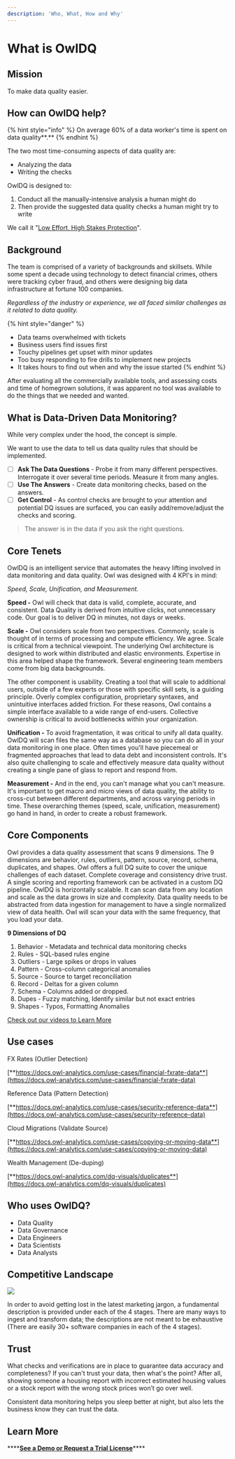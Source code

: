```yaml
---
description: 'Who, What, How and Why'
---
```


# What is OwlDQ

## **Mission**

To make data quality easier. 

## How can OwlDQ help?

{% hint style="info" %}
On average 60% of a data worker's time is spent on data quality**.** 
{% endhint %}

The two most time-consuming aspects of data quality are:

* Analyzing the data
* Writing the checks 

OwlDQ is designed to:

1. Conduct all the manually-intensive analysis a human might do
2. Then provide the suggested data quality checks a human might try to write

We call it "[Low Effort, High Stakes Protection](https://www.youtube.com/watch?v=S5cI3mYyCFw&t=26s)". 

## **Background**

The team is comprised of a variety of backgrounds and skillsets. While some spent a decade using technology to detect financial crimes, others were tracking cyber fraud, and others were designing big data infrastructure at fortune 100 companies. 

_Regardless of the industry or experience, we all faced similar challenges as it related to data quality._

{% hint style="danger" %}
* Data teams overwhelmed with tickets 
* Business users find issues first
* Touchy pipelines get upset with minor updates
* Too busy responding to fire drills to implement new projects
* It takes hours to find out when and why the issue started
{% endhint %}

After evaluating all the commercially available tools, and assessing costs and time of homegrown solutions, it was apparent no tool was available to do the things that we needed and wanted. 

## **What is Data-Driven Data Monitoring?**

While very complex under the hood, the concept is simple. 

We want to use the data to tell us data quality rules that should be implemented. 

* [ ] **Ask The Data Questions** -  Probe it from many different perspectives. Interrogate it over several time periods. Measure it from many angles. 
* [ ] **Use The Answers** - Create data monitoring checks, based on the answers. 
* [ ] **Get Control** - As control checks are brought to your attention and potential DQ issues are surfaced, you can easily add/remove/adjust the checks and scoring.

> The answer is in the data if you ask the right questions.

## **Core Tenets**

OwlDQ is an intelligent service that automates the heavy lifting involved in data monitoring and data quality. Owl was designed with 4 KPI's in mind:

_Speed, Scale, Unification, and Measurement._  

**Speed -** Owl will check that data is valid, complete, accurate, and consistent.  Data Quality is derived from intuitive clicks, not unnecessary code. Our goal is to deliver DQ in minutes, not days or weeks. 

**Scale -**  Owl considers scale from two perspectives. Commonly, scale is thought of in terms of processing and compute efficiency.  We agree. Scale is critical from a technical viewpoint. The underlying Owl architecture is designed to work within distributed and elastic environments.  Expertise in this area helped shape the framework. Several engineering team members come from big data backgrounds.  

The other component is usability. Creating a tool that will scale to additional users, outside of a few experts or those with specific skill sets, is a guiding principle. Overly complex configuration, proprietary syntaxes, and unintuitive interfaces added friction.  For these reasons, Owl contains a simple interface available to a wide range of end-users. Collective ownership is critical to avoid bottlenecks within your organization. 

**Unification -** To avoid fragmentation, it was critical to unify all data quality.  OwlDQ will scan files the same way as a database so you can do all in your data monitoring in one place.  Often times you'll have piecemeal or fragmented approaches that lead to data debt and inconsistent controls.  It's also quite challenging to scale and effectively measure data quality without creating a single pane of glass to report and respond from. 

**Measurement -** And in the end, you can't manage what you can't measure. It's important to get macro and micro views of data quality, the ability to cross-cut between different departments, and across varying periods in time. These overarching themes \(speed, scale, unification, measurement\) go hand in hand, in order to create a robust framework.

## **Core Components**

Owl provides a data quality assessment that scans 9 dimensions. The 9 dimensions are behavior, rules, outliers, pattern, source, record, schema, duplicates, and shapes. Owl offers a full DQ suite to cover the unique challenges of each dataset. Complete coverage and consistency drive trust. A single scoring and reporting framework can be activated in a custom DQ pipeline. OwlDQ is horizontally scalable. It can scan data from any location and scale as the data grows in size and complexity. Data quality needs to be abstracted from data ingestion for management to have a single normalized view of data health.  Owl will scan your data with the same frequency, that you load your data.

**9 Dimensions of DQ**

1. Behavior - Metadata and technical data monitoring checks
2. Rules - SQL-based rules engine
3. Outliers - Large spikes or drops in values
4. Pattern - Cross-column categorical anomalies 
5. Source - Source to target reconciliation
6. Record - Deltas for a given column
7. Schema - Columns added or dropped. 
8. Dupes - Fuzzy matching, Identify similar but not exact entries
9. Shapes - Typos, Formatting Anomalies

[Check out our videos  to Learn More](https://owldq.com/videos.html)

## **Use cases**

FX Rates \(Outlier Detection\)

[**https://docs.owl-analytics.com/use-cases/financial-fxrate-data**](https://docs.owl-analytics.com/use-cases/financial-fxrate-data)

Reference Data \(Pattern Detection\)

[**https://docs.owl-analytics.com/use-cases/security-reference-data**](https://docs.owl-analytics.com/use-cases/security-reference-data)

Cloud Migrations \(Validate Source\)

[**https://docs.owl-analytics.com/use-cases/copying-or-moving-data**](https://docs.owl-analytics.com/use-cases/copying-or-moving-data)

Wealth Management \(De-duping\) 

[**https://docs.owl-analytics.com/dq-visuals/duplicates**](https://docs.owl-analytics.com/dq-visuals/duplicates)

## **Who uses OwlDQ?**

* Data Quality
* Data Governance
* Data Engineers
* Data Scientists
* Data Analysts

## **Competitive Landscape** 

![](https://lh5.googleusercontent.com/FtJYdL4983JvNNjhMch5xCmVPUrMHHTyRQcun3JInFYqnRDWtEnIBz9vC8KPEiHXU5AK7zz-93VhKVfX_ugsjcMMNLWl9q9twX2YPRU4izxjop73YKdtJ0TA66zwG3J8JahTIK-d)

In order to avoid getting lost in the latest marketing jargon, a fundamental description is provided under each of the 4 stages.  There are many ways to ingest and transform data; the descriptions are not meant to be exhaustive \(There are easily 30+ software companies in each of the 4 stages\).

## Trust

What checks and verifications are in place to guarantee data accuracy and completeness? If you can't trust your data, then what's the point? After all, showing someone a housing report with incorrect estimated housing values or a stock report with the wrong stock prices won’t go over well. 

Consistent data monitoring helps you sleep better at night, but also lets the business know they can trust the data. 

## Learn More

\*\*\*\*[**See a Demo or Request a Trial License**](https://calendly.com/brian-556/calendar)\*\*\*\*

